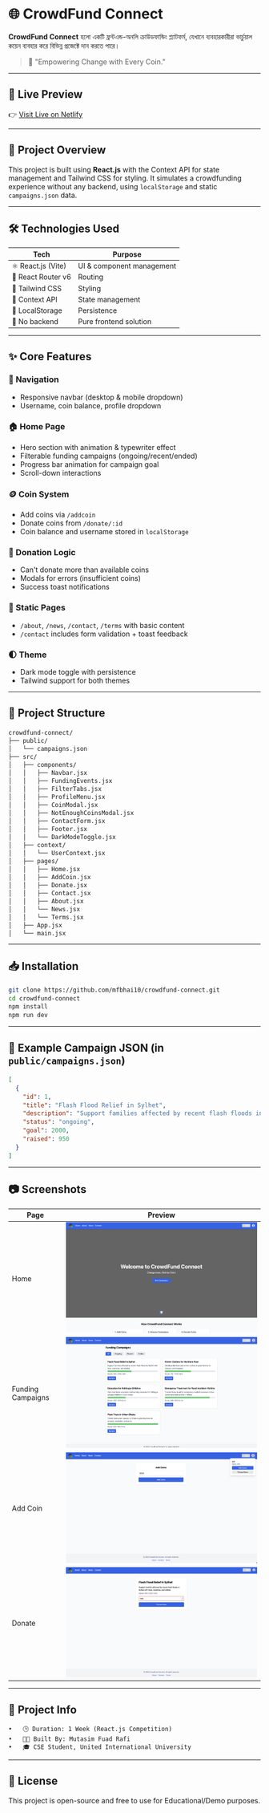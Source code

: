 # 🌐 CrowdFund Connect

**CrowdFund Connect** হলো একটি ফ্রন্টএন্ড-অনলি ক্রাউডফান্ডিং প্ল্যাটফর্ম, যেখানে ব্যবহারকারীরা ভার্চুয়াল কয়েন ব্যবহার করে বিভিন্ন প্রজেক্টে দান করতে পারে।
> 🚀 "Empowering Change with Every Coin."

---

## 🔗 Live Preview

👉 [Visit Live on Netlify](https://crowdfundconnect.netlify.app/)

---

## 📌 Project Overview

This project is built using **React.js** with the Context API for state management and Tailwind CSS for styling. It simulates a crowdfunding experience without any backend, using `localStorage` and static `campaigns.json` data.

---

## 🛠️ Technologies Used

| Tech | Purpose |
|------|---------|
| ⚛️ React.js (Vite) | UI & component management |
| 🎯 React Router v6 | Routing |
| 🎨 Tailwind CSS | Styling |
| 🧠 Context API | State management |
| 💾 LocalStorage | Persistence |
| 🚫 No backend | Pure frontend solution |

---

## ✨ Core Features

### 🧭 Navigation
- Responsive navbar (desktop & mobile dropdown)
- Username, coin balance, profile dropdown

### 🏠 Home Page
- Hero section with animation & typewriter effect
- Filterable funding campaigns (ongoing/recent/ended)
- Progress bar animation for campaign goal
- Scroll-down interactions

### 🪙 Coin System
- Add coins via `/addcoin`
- Donate coins from `/donate/:id`
- Coin balance and username stored in `localStorage`

### 💸 Donation Logic
- Can't donate more than available coins
- Modals for errors (insufficient coins)
- Success toast notifications

### 📄 Static Pages
- `/about`, `/news`, `/contact`, `/terms` with basic content
- `/contact` includes form validation + toast feedback

### 🌓 Theme
- Dark mode toggle with persistence
- Tailwind support for both themes

---

## 📁 Project Structure

```
crowdfund-connect/
├── public/
│   └── campaigns.json
├── src/
│   ├── components/
│   │   ├── Navbar.jsx
│   │   ├── FundingEvents.jsx
│   │   ├── FilterTabs.jsx
│   │   ├── ProfileMenu.jsx
│   │   ├── CoinModal.jsx
│   │   ├── NotEnoughCoinsModal.jsx
│   │   ├── ContactForm.jsx
│   │   ├── Footer.jsx
│   │   └── DarkModeToggle.jsx
│   ├── context/
│   │   └── UserContext.jsx
│   ├── pages/
│   │   ├── Home.jsx
│   │   ├── AddCoin.jsx
│   │   ├── Donate.jsx
│   │   ├── Contact.jsx
│   │   ├── About.jsx
│   │   └── News.jsx
│   │   └── Terms.jsx
│   ├── App.jsx
│   └── main.jsx
```

---

## 📥 Installation

```bash
git clone https://github.com/mfbhai10/crowdfund-connect.git
cd crowdfund-connect
npm install
npm run dev
```

---

## 🧪 Example Campaign JSON (in `public/campaigns.json`)

```json
[
  {
    "id": 1,
    "title": "Flash Flood Relief in Sylhet",
    "description": "Support families affected by recent flash floods in Sylhet with food, medicine, and shelter.",
    "status": "ongoing",
    "goal": 2000,
    "raised": 950
  }
]
```

---

## 📷 Screenshots

| Page | Preview |
|------|---------|
| Home |![Home_page](public/images/Home_page.png) |
| Funding Campaigns | ![Funding Campaigns_page](public/images/Funding_Campaigns.png) |
| Add Coin | ![Add Coin_page](public/images/Add_Coin.png) |
| Donate | ![Donate_page](public/images/Donate.png) |


---

## 📅 Project Info
	•	🕒 Duration: 1 Week (React.js Competition)
	•	👨‍💻 Built By: Mutasim Fuad Rafi
	•	🎓 CSE Student, United International University

---

## 📜 License

This project is open-source and free to use for Educational/Demo purposes.
